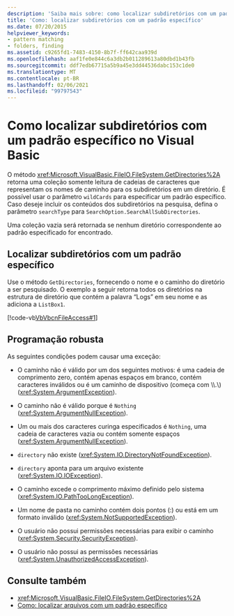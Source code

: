```yaml
---
description: 'Saiba mais sobre: como localizar subdiretórios com um padrão específico no Visual Basic'
title: 'Como: localizar subdiretórios com um padrão específico'
ms.date: 07/20/2015
helpviewer_keywords:
- pattern matching
- folders, finding
ms.assetid: c9265fd1-7483-4150-8b7f-ff642caa939d
ms.openlocfilehash: aaf1fe0e844c6a3db2b011289613a80dbd1b43fb
ms.sourcegitcommit: ddf7edb67715a5b9a45e3dd44536dabc153c1de0
ms.translationtype: MT
ms.contentlocale: pt-BR
ms.lasthandoff: 02/06/2021
ms.locfileid: "99797543"
---
```

# <a name="how-to-find-subdirectories-with-a-specific-pattern-in-visual-basic"></a>Como localizar subdiretórios com um padrão específico no Visual Basic

O método <xref:Microsoft.VisualBasic.FileIO.FileSystem.GetDirectories%2A> retorna uma coleção somente leitura de cadeias de caracteres que representam os nomes de caminho para os subdiretórios em um diretório. É possível usar o parâmetro `wildCards` para especificar um padrão específico. Caso deseje incluir os conteúdos dos subdiretórios na pesquisa, defina o parâmetro `searchType` para `SearchOption.SearchAllSubDirectories`.

Uma coleção vazia será retornada se nenhum diretório correspondente ao padrão especificado for encontrado.

## <a name="to-find-subdirectories-with-a-specific-pattern"></a>Localizar subdiretórios com um padrão específico

Use o método `GetDirectories`, fornecendo o nome e o caminho do diretório a ser pesquisado. O exemplo a seguir retorna todos os diretórios na estrutura de diretório que contém a palavra “Logs” em seu nome e as adiciona a `ListBox1`.

[!code-vb[VbVbcnFileAccess#1](~/samples/snippets/visualbasic/VS_Snippets_VBCSharp/VbVbcnFileAccess/VB/Class1.vb#1)]

## <a name="robust-programming"></a>Programação robusta

As seguintes condições podem causar uma exceção:

- O caminho não é válido por um dos seguintes motivos: é uma cadeia de comprimento zero, contém apenas espaços em branco, contém caracteres inválidos ou é um caminho de dispositivo (começa com \\\\.\\) (<xref:System.ArgumentException>).

- O caminho não é válido porque é `Nothing` (<xref:System.ArgumentNullException>).

- Um ou mais dos caracteres curinga especificados é `Nothing`, uma cadeia de caracteres vazia ou contém somente espaços (<xref:System.ArgumentNullException>).

- `directory` não existe (<xref:System.IO.DirectoryNotFoundException>).

- `directory` aponta para um arquivo existente (<xref:System.IO.IOException>).

- O caminho excede o comprimento máximo definido pelo sistema (<xref:System.IO.PathTooLongException>).

- Um nome de pasta no caminho contém dois pontos (:) ou está em um formato inválido (<xref:System.NotSupportedException>).

- O usuário não possui permissões necessárias para exibir o caminho (<xref:System.Security.SecurityException>).

- O usuário não possui as permissões necessárias (<xref:System.UnauthorizedAccessException>).

## <a name="see-also"></a>Consulte também

- <xref:Microsoft.VisualBasic.FileIO.FileSystem.GetDirectories%2A>
- [Como: localizar arquivos com um padrão específico](how-to-find-files-with-a-specific-pattern.md)
